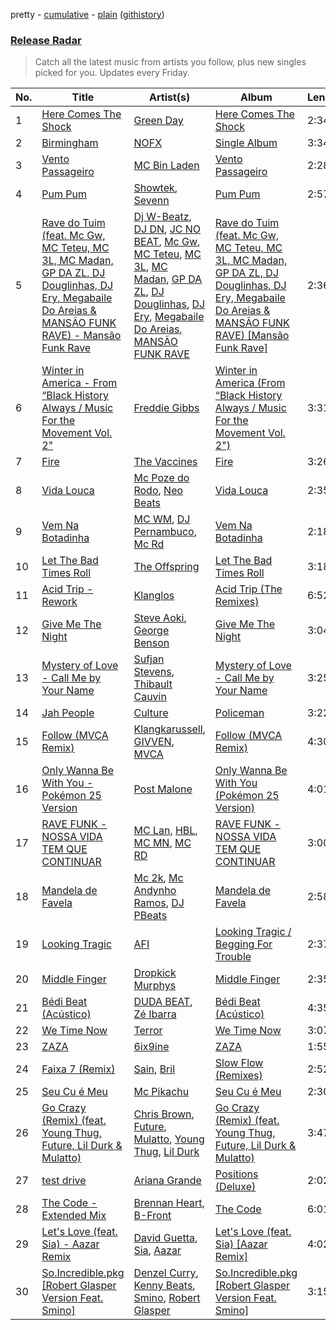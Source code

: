 pretty - [cumulative](https://github.com/nikolasrangel/spotify-playlist-archive/blob/master/playlists/cumulative/Release%20Radar.md) - [plain](https://github.com/nikolasrangel/spotify-playlist-archive/blob/master/playlists/plain/37i9dQZEVXbglbQ6bSs7m0) ([githistory](https://github.githistory.xyz/nikolasrangel/spotify-playlist-archive/blob/master/playlists/plain/37i9dQZEVXbglbQ6bSs7m0))

### [Release Radar](https://open.spotify.com/playlist/37i9dQZEVXbglbQ6bSs7m0)

> Catch all the latest music from artists you follow, plus new singles picked for you. Updates every Friday.

| No. | Title | Artist(s) | Album | Length |
|---|---|---|---|---|
| 1 | [Here Comes The Shock](https://open.spotify.com/track/7blabjithH85X9i69HD1jk) | [Green Day](https://open.spotify.com/artist/7oPftvlwr6VrsViSDV7fJY) | [Here Comes The Shock](https://open.spotify.com/album/6qEIUG73HqBH2xpHMU0u6k) | 2:34 |
| 2 | [Birmingham](https://open.spotify.com/track/3BAQ7xXZ3D5xYTicUXeX2B) | [NOFX](https://open.spotify.com/artist/4S2yOnmsWW97dT87yVoaSZ) | [Single Album](https://open.spotify.com/album/7clMEugC4qJ1ApbscpXsaL) | 3:34 |
| 3 | [Vento Passageiro](https://open.spotify.com/track/7tMBrGwiCKVRXRPxPT7VFo) | [MC Bin Laden](https://open.spotify.com/artist/2PC0CLpUsoEQPNIZKg2ZX0) | [Vento Passageiro](https://open.spotify.com/album/3uIwMzWejtJOdaypvgbvAy) | 2:28 |
| 4 | [Pum Pum](https://open.spotify.com/track/2UgYkhMpgPXeYPqPBpgk6y) | [Showtek](https://open.spotify.com/artist/3gk0OYeLFWYupGFRHqLSR7), [Sevenn](https://open.spotify.com/artist/7bNqXqIrIfwJnipx7oGeU4) | [Pum Pum](https://open.spotify.com/album/3Kpg0KTIF2PKxdFrdWB2nH) | 2:57 |
| 5 | [Rave do Tuim (feat. Mc Gw, MC Teteu, MC 3L, MC Madan, GP DA ZL, DJ Douglinhas, DJ Ery, Megabaile Do Areias & MANSÃO FUNK RAVE) - Mansão Funk Rave](https://open.spotify.com/track/1ktVR8Cof2poDM0BebdERk) | [Dj W-Beatz](https://open.spotify.com/artist/1359cXd992MwCyGCgbPDcS), [DJ DN](https://open.spotify.com/artist/5mBzms8INTkASOeSDLvwoe), [JC NO BEAT](https://open.spotify.com/artist/1xglv0oUbyJaycWFhyec8U), [Mc Gw](https://open.spotify.com/artist/0f1IECbrVV952unZkzrsg2), [MC Teteu](https://open.spotify.com/artist/4RPUp4ZacR6RFx2iHC4cPa), [MC 3L](https://open.spotify.com/artist/4BbsSamQy6XSByO4O4Nymt), [MC Madan](https://open.spotify.com/artist/35d9HY68hiP3dEPohszJlh), [GP DA ZL](https://open.spotify.com/artist/6ln5KMY2ugao3BVvJgzhq3), [DJ Douglinhas](https://open.spotify.com/artist/27CMmXxUH8UMkVGuFNFSOi), [DJ Ery](https://open.spotify.com/artist/3fJhU7uVbc7ofhDXfBXJnS), [Megabaile Do Areias](https://open.spotify.com/artist/6EHs7rGH4jgLSNezIy9i3F), [MANSÃO FUNK RAVE](https://open.spotify.com/artist/0pxwFeLweksbjJNWTxd693) | [Rave do Tuim (feat. Mc Gw, MC Teteu, MC 3L, MC Madan, GP DA ZL, DJ Douglinhas, DJ Ery, Megabaile Do Areias & MANSÃO FUNK RAVE) [Mansão Funk Rave]](https://open.spotify.com/album/1eZMaOCwwoSAOiKDCn0akg) | 2:36 |
| 6 | [Winter in America - From “Black History Always / Music For the Movement Vol. 2"](https://open.spotify.com/track/7lpmYA2oDMcAdlNJBjTMTB) | [Freddie Gibbs](https://open.spotify.com/artist/0Y4inQK6OespitzD6ijMwb) | [Winter in America (From “Black History Always / Music For the Movement Vol. 2")](https://open.spotify.com/album/06UD6YJJOW43P5gQ4NZooi) | 3:31 |
| 7 | [Fire](https://open.spotify.com/track/38GsbTcD5tM9LfRMNd03GH) | [The Vaccines](https://open.spotify.com/artist/0Ak6DLKHtpR6TEEnmcorKA) | [Fire](https://open.spotify.com/album/04EITwvggoPKNd1ldDjK14) | 3:26 |
| 8 | [Vida Louca](https://open.spotify.com/track/2Za463sRylErqcYTryHGXz) | [Mc Poze do Rodo](https://open.spotify.com/artist/28ie4NNTa2VW2QV4Zray8M), [Neo Beats](https://open.spotify.com/artist/6PERJZF7wohA034PAxDK0b) | [Vida Louca](https://open.spotify.com/album/4VM1pyMObMHg9fVU37U0le) | 2:35 |
| 9 | [Vem Na Botadinha](https://open.spotify.com/track/7bRf2yM798dG0vGJ4j7E2S) | [MC WM](https://open.spotify.com/artist/14D0I0RYqvIorkPL2EWoQh), [DJ Pernambuco](https://open.spotify.com/artist/0XQgE2Ae0pemGE2zAh9ljV), [Mc Rd](https://open.spotify.com/artist/6ugw7JCu0AG7txRcRAxU8d) | [Vem Na Botadinha](https://open.spotify.com/album/2xxP0R5k8kjjwqyvc7OLSI) | 2:18 |
| 10 | [Let The Bad Times Roll](https://open.spotify.com/track/0MQJeDkttKvgDkcnfZXYbF) | [The Offspring](https://open.spotify.com/artist/5LfGQac0EIXyAN8aUwmNAQ) | [Let The Bad Times Roll](https://open.spotify.com/album/7739O2YzKFm9BScRowkk2e) | 3:18 |
| 11 | [Acid Trip - Rework](https://open.spotify.com/track/4B4QdnnqI9omaHQkbqNkk2) | [Klanglos](https://open.spotify.com/artist/1jV311C5ADuBqCPpprsjUp) | [Acid Trip (The Remixes)](https://open.spotify.com/album/0MUf8BKiKH8tw7MEdPwmvD) | 6:52 |
| 12 | [Give Me The Night](https://open.spotify.com/track/7lVSH43kHkcgpLf6ndHZ35) | [Steve Aoki](https://open.spotify.com/artist/77AiFEVeAVj2ORpC85QVJs), [George Benson](https://open.spotify.com/artist/4N8BwYTEC6XqykGvXXlmfv) | [Give Me The Night](https://open.spotify.com/album/4naV9qtcIsBw4Tvw6yKPVO) | 3:04 |
| 13 | [Mystery of Love - Call Me by Your Name](https://open.spotify.com/track/6VAQ2snOMFwWSXim6QYFaH) | [Sufjan Stevens](https://open.spotify.com/artist/4MXUO7sVCaFgFjoTI5ox5c), [Thibault Cauvin](https://open.spotify.com/artist/6d81rjlV6r9u8qPMAjavRV) | [Mystery of Love - Call Me by Your Name](https://open.spotify.com/album/3RNJM211NlFri046AYhlfV) | 3:25 |
| 14 | [Jah People](https://open.spotify.com/track/4VOV6nexzVSgl6GpOt1Kus) | [Culture](https://open.spotify.com/artist/4DbtUTi2WsBNdruAZL2pNz) | [Policeman](https://open.spotify.com/album/7J6z9U7edIyYcyOwgVJCcj) | 3:22 |
| 15 | [Follow (MVCA Remix)](https://open.spotify.com/track/1680XQn9dZ5uRvE2dHV4jk) | [Klangkarussell](https://open.spotify.com/artist/041iTeoMIwXMlShuQPIVKo), [GIVVEN](https://open.spotify.com/artist/7e1aNehmQevT0RVtN8Pzly), [MVCA](https://open.spotify.com/artist/73C7eV9oN6yGgLSu8vIO4R) | [Follow (MVCA Remix)](https://open.spotify.com/album/19DXa4u9664gXmhByamc7e) | 4:30 |
| 16 | [Only Wanna Be With You - Pokémon 25 Version](https://open.spotify.com/track/3SawmGBjjq8EOYZJV11cJm) | [Post Malone](https://open.spotify.com/artist/246dkjvS1zLTtiykXe5h60) | [Only Wanna Be With You (Pokémon 25 Version)](https://open.spotify.com/album/2xZhidR4y5OPpCRYF09XB4) | 4:01 |
| 17 | [RAVE FUNK - NOSSA VIDA TEM QUE CONTINUAR](https://open.spotify.com/track/1Tbk0r528qky4EifsnI0oA) | [MC Lan](https://open.spotify.com/artist/4mb1xtQVGSK5dh8AbtwBiR), [HBL](https://open.spotify.com/artist/7Lh8GUGFKRmI7wLDl8DDVr), [MC MN](https://open.spotify.com/artist/4hV3aU0WKvFaiX5ugXP5hp), [MC RD](https://open.spotify.com/artist/78H6e2JAAgb4BhOqlfIwvH) | [RAVE FUNK - NOSSA VIDA TEM QUE CONTINUAR](https://open.spotify.com/album/08kMGRmKUvRkjG6jRTnlwc) | 3:00 |
| 18 | [Mandela de Favela](https://open.spotify.com/track/3qmwfuB5RLyGzDCXprVnSB) | [Mc 2k](https://open.spotify.com/artist/0L6qPQHSSlNItWXm5kY4yQ), [Mc Andynho Ramos](https://open.spotify.com/artist/3t2sKQ5JkWFm2g67S0PlbO), [DJ PBeats](https://open.spotify.com/artist/6tQDQivRhULyEMBCneS7f9) | [Mandela de Favela](https://open.spotify.com/album/00xQWe0nBAiQLO6rbF5AG2) | 2:58 |
| 19 | [Looking Tragic](https://open.spotify.com/track/3Sacn9UUjr7ksQaTAoYIKg) | [AFI](https://open.spotify.com/artist/19I4tYiChJoxEO5EuviXpz) | [Looking Tragic / Begging For Trouble](https://open.spotify.com/album/1hKjd2OnD0fXSWVsl80M74) | 2:37 |
| 20 | [Middle Finger](https://open.spotify.com/track/6fKymBc5tF2uMbQhyRaezA) | [Dropkick Murphys](https://open.spotify.com/artist/7w9jdhcgHNdiPeNPUoFSlx) | [Middle Finger](https://open.spotify.com/album/74KJL8Xmwr8EcYPY22jN5M) | 2:35 |
| 21 | [Bédi Beat (Acústico)](https://open.spotify.com/track/2T8p68OOvJJ5IL0zaHKF9P) | [DUDA BEAT](https://open.spotify.com/artist/2QLSJqqGIstNbO6nYRR16o), [Zé Ibarra](https://open.spotify.com/artist/52GmrK0buOOvHo7Kk20O4U) | [Bédi Beat (Acústico)](https://open.spotify.com/album/7rWDPF2Treuwp15lppTtdo) | 4:35 |
| 22 | [We Time Now](https://open.spotify.com/track/0qoqRB2dEeVzv7oJnsJ6zP) | [Terror](https://open.spotify.com/artist/1GVRgPtEC6sZFqvItIk3eg) | [We Time Now](https://open.spotify.com/album/4R5tP97SMfSuWOeaSstfoH) | 3:07 |
| 23 | [ZAZA](https://open.spotify.com/track/5cMoYjSCddCVVRUiVRv88q) | [6ix9ine](https://open.spotify.com/artist/7gZfnEnfiaHzxARJ2LeXrf) | [ZAZA](https://open.spotify.com/album/7a9iepZxhfgvGUDRaCW7Qd) | 1:55 |
| 24 | [Faixa 7 (Remix)](https://open.spotify.com/track/3kBdgeqdvwUmeUnye2jkec) | [Sain](https://open.spotify.com/artist/26aPjwxSSJsGy6yQ19YL55), [Bril](https://open.spotify.com/artist/6wOMdAwX6mgYpadxSKU65a) | [Slow Flow (Remixes)](https://open.spotify.com/album/3Amxfrj96fBzNcpr9R0Nou) | 2:52 |
| 25 | [Seu Cu é Meu](https://open.spotify.com/track/7AMkWHwOvZaNqK9QOk7L4K) | [Mc Pikachu](https://open.spotify.com/artist/6qFbBE8ubS4NxtxVPytxG5) | [Seu Cu é Meu](https://open.spotify.com/album/2ep7AvQmR4UhQctBymRQJS) | 2:30 |
| 26 | [Go Crazy (Remix) (feat. Young Thug, Future, Lil Durk & Mulatto)](https://open.spotify.com/track/1Jz1yhcPm1Yt6aoed3zact) | [Chris Brown](https://open.spotify.com/artist/7bXgB6jMjp9ATFy66eO08Z), [Future](https://open.spotify.com/artist/1RyvyyTE3xzB2ZywiAwp0i), [Mulatto](https://open.spotify.com/artist/3MdXrJWsbVzdn6fe5JYkSQ), [Young Thug](https://open.spotify.com/artist/50co4Is1HCEo8bhOyUWKpn), [Lil Durk](https://open.spotify.com/artist/3hcs9uc56yIGFCSy9leWe7) | [Go Crazy (Remix) (feat. Young Thug, Future, Lil Durk & Mulatto)](https://open.spotify.com/album/57mRzPwzFz7cnnuDM4rHMU) | 3:47 |
| 27 | [test drive](https://open.spotify.com/track/3eZYOQO4UzKrUDYDghtnFw) | [Ariana Grande](https://open.spotify.com/artist/66CXWjxzNUsdJxJ2JdwvnR) | [Positions (Deluxe)](https://open.spotify.com/album/74vajFwEwXJ61OW1DKSPEa) | 2:02 |
| 28 | [The Code - Extended Mix](https://open.spotify.com/track/228NHuDGVnuHl6PoYZ4htc) | [Brennan Heart](https://open.spotify.com/artist/5QySqc6yAFDx9m7fedFZmC), [B-Front](https://open.spotify.com/artist/6Xhhpra0X0hpvC3yZaQ0Du) | [The Code](https://open.spotify.com/album/5QEYGwjy2zksrZl7mFpud8) | 6:01 |
| 29 | [Let's Love (feat. Sia) - Aazar Remix](https://open.spotify.com/track/7ch8WSZA7W6MlEU1RGdJXs) | [David Guetta](https://open.spotify.com/artist/1Cs0zKBU1kc0i8ypK3B9ai), [Sia](https://open.spotify.com/artist/5WUlDfRSoLAfcVSX1WnrxN), [Aazar](https://open.spotify.com/artist/7oNtf1MwhHcyXRsYXE1WsG) | [Let's Love (feat. Sia) [Aazar Remix]](https://open.spotify.com/album/6gDgJufvDrJ9ZuF8xvujOy) | 4:02 |
| 30 | [So.Incredible.pkg [Robert Glasper Version Feat. Smino]](https://open.spotify.com/track/4eOtmXtgxmzDsZcdc0lwiz) | [Denzel Curry](https://open.spotify.com/artist/6fxyWrfmjcbj5d12gXeiNV), [Kenny Beats](https://open.spotify.com/artist/1rHOtdmGNr5vcYNw5v7QGC), [Smino](https://open.spotify.com/artist/1ybINI1qPiFbwDXamRtwxD), [Robert Glasper](https://open.spotify.com/artist/5cM1PvItlR21WUyBnsdMcn) | [So.Incredible.pkg [Robert Glasper Version Feat. Smino]](https://open.spotify.com/album/5FT1DfAMQ8ewLsCP6c8PtF) | 3:15 |